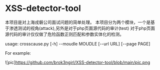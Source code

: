 # XSS-detector-tool
本项目是对上海戎磐公司面试问题的简单处理。
本项目分为两个模块，一个是基于渗透测试的视角(attack),另外是对于php页面源代码的审计(test)
对于php页面源代码的审计仅仅做了危险函数正则匹配和参数实体化的检测。


usage: crosscause.py [-h] --moudle MOUDLE [--url URL] [--page PAGE]

For example:


![pic]https://github.com/brok3ngirl/XSS-detector-tool/blob/main/pic.png
